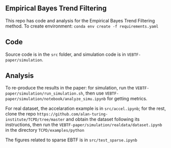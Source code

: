 ## Empirical Bayes Trend Filtering 

This repo has code and analysis for the Empirical Bayes Trend Filtering method. To create environment: `conda env create -f requirements.yaml`

## Code

Source code is in the `src` folder, and simulation code is in `VEBTF-paper/simulation`. 

## Analysis

To re-produce the results in the paper: for simulation, run the `VEBTF-paper/simulation/run_simulation.sh`, then use `VEBTF-paper/simulation/notebook/analyze_simu.ipynb` for getting metrics.

For real dataset, the accelaration example is in `src/accel.ipynb`; for the rest, clone the repo `https://github.com/alan-turing-institute/TCPD/tree/master` and obtain the dataset following its instructions, then run the `VEBTF-paper/simulation/realdata/dataset.ipynb` in the directory `TCPD/examples/python`

The figures related to sparse EBTF is in `src/test_sparse.ipynb`